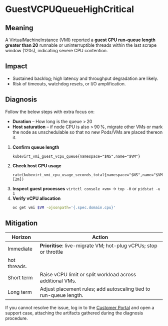 # GuestVCPUQueueHighCritical

## Meaning
A VirtualMachineInstance (VMI) reported a
**guest CPU run‑queue length greater than 20** runnable or
uninterruptible threads within the last scrape window (120s),
indicating severe CPU contention.

## Impact
* Sustained backlog; high latency and throughput degradation are likely.
* Risk of timeouts, watchdog resets, or I/O amplification.

## Diagnosis
Follow the below steps with extra focus on:
* **Duration** – How long is the queue > 20
* **Host saturation** – if node CPU is also > 90 %, migrate other VMs or
mark the
   node as unschedulable so that no new Pods/VMs are placed thereon it.

1. **Confirm queue length**
   ```promql
   kubevirt_vmi_guest_vcpu_queue{namespace="$NS",name="$VM"}
   ```
2. **Check host CPU usage**
   ```promql
   rate(kubevirt_vmi_cpu_usage_seconds_total{namespace="$NS",name="$VM"}[2m])
   ```
3. **Inspect guest processes**
   `virtctl console <vm>` → `top -H` or `pidstat -u 1`
4. **Verify vCPU allocation**
   ```bash
   oc get vmi $VM -ojsonpath='{.spec.domain.cpu}'
   ```

## Mitigation
| Horizon  | Action                                                           |
|----------|------------------------------------------------------------------|
| Immediate| **Prioritise**: live-migrate VM; hot-plug vCPUs; stop or throttle
hot threads.                                            |
| Short term| Raise vCPU limit or split workload across additional VMs.       |
| Long term| Adjust placement rules; add autoscaling tied to run-queue length.|

If you cannot resolve the issue, log in to the
[Customer Portal](https://access.redhat.com) and open a support case,
attaching the artifacts gathered during the diagnosis procedure.